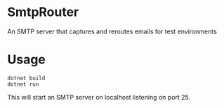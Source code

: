 # SmtpRouter
An SMTP server that captures and reroutes emails for test environments

# Usage
```
dotnet build
dotnet run
```

This will start an SMTP server on localhost listening on port 25.
